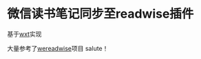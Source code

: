 # 微信读书笔记同步至readwise插件

基于[wxt](https://wxt.dev/)实现

大量参考了[wereadwise](https://github.com/fuergaosi233/wereadwise)项目 salute！
